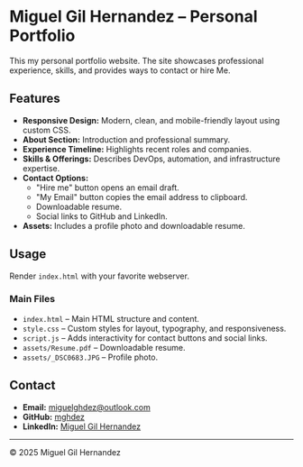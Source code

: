 # Miguel Gil Hernandez – Personal Portfolio

This my personal portfolio website. The site showcases professional experience, skills, and provides ways to contact or hire Me.

## Features

- **Responsive Design:** Modern, clean, and mobile-friendly layout using custom CSS.
- **About Section:** Introduction and professional summary.
- **Experience Timeline:** Highlights recent roles and companies.
- **Skills & Offerings:** Describes DevOps, automation, and infrastructure expertise.
- **Contact Options:** 
  - "Hire me" button opens an email draft.
  - "My Email" button copies the email address to clipboard.
  - Downloadable resume.
  - Social links to GitHub and LinkedIn.
- **Assets:** Includes a profile photo and downloadable resume.

## Usage

Render `index.html` with your favorite webserver.

### Main Files

- `index.html` – Main HTML structure and content.
- `style.css` – Custom styles for layout, typography, and responsiveness.
- `script.js` – Adds interactivity for contact buttons and social links.
- `assets/Resume.pdf` – Downloadable resume.
- `assets/_DSC0683.JPG` – Profile photo.

## Contact

- **Email:** miguelghdez@outlook.com
- **GitHub:** [mghdez](https://github.com/mghdez)
- **LinkedIn:** [Miguel Gil Hernandez](https://www.linkedin.com/in/miguel-gil-hernandez-15140a222/)

---

© 2025 Miguel Gil Hernandez

